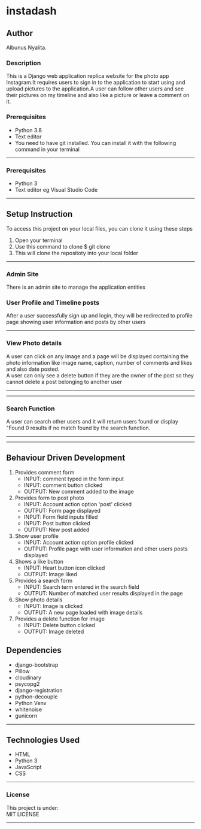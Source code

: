 # instadash
## Author
Albunus Nyalita.
### Description
This is a Django web application replica website for the photo app Instagram.It requires users to sign in to the application to start using and upload pictures to the application.A user can follow other users and see their pictures on my timeline and also like a picture or leave a comment on it.
### Prerequisites
* Python 3.8
* Text editor 
* You need to have git installed. You can install it with the following command in your terminal
* *****
 ### Prerequisites
* Python 3
* Text editor eg Visual Studio Code
* *****
## Setup Instruction
To access this project on your local files, you can clone it using these steps
1. Open your terminal
1. Use this command to clone $ git clone 
1. This will clone the repositoty into your local folder
*****
### Admin Site
There is an admin site to manage the application entities
### User Profile and Timeline posts
After a user successfully sign up and login, they will be redirected to profile page showing user information and posts by other users

*****
### View Photo details
A user can click on any image and a page will be displayed containing the photo information like image name, caption, number of comments and likes and also date posted.  
A user can only see a delete button if they are the owner of the post so they cannot delete a post belonging to another user
*****

*****
### Search Function
A user can search other users and it will return users found or display "Found 0 results if no match found by the search function.
*****
*****
## Behaviour Driven Development
1. Provides comment form
   - INPUT: comment typed in the form input
   - INPUT: comment button clicked
   - OUTPUT: New comment added to the image
1. Provides form to post photo 
   - INPUT: Account action option 'post' clicked
   - OUTPUT: Form page displayed
   - INPUT: Form field inputs filled
   - INPUT: Post button clicked
   - OUTPUT: New post added
1. Show user profile 
   - INPUT: Account action option profile clicked
   - OUTPUT: Profile page with user information and other users posts displayed
1. Shows a like button
   - INPUT: Heart  button icon clicked
   - OUTPUT: Image liked
1. Provides a search form
   - INPUT: Search term entered in the search field
   - OUTPUT: Number of matched user results displayed in the page
1. Show photo details
   - INPUT: Image is clicked
   - OUTPUT: A new page loaded with image details
1. Provides a delete function for image
   - INPUT: Delete button clicked
   - OUTPUT: Image deleted
 ## Dependencies
* django-bootstrap
* Pillow
* cloudinary
* psycopg2
* django-registration
* python-decouple
* Python Venv
* whitenoise
* gunicorn
*****
## Technologies Used
* HTML
* Python 3
* JavaScript
* CSS
******
### License
This project is under:  
MIT LICENSE
*****
